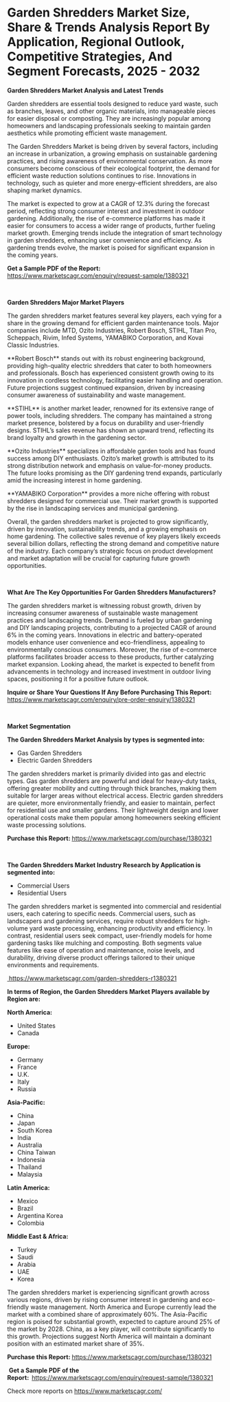<p><h1>Garden Shredders Market Size, Share & Trends Analysis Report By Application, Regional Outlook, Competitive Strategies, And Segment Forecasts, 2025 - 2032</h1></p><p><strong>Garden Shredders Market Analysis and Latest Trends</strong></p>
<p><p>Garden shredders are essential tools designed to reduce yard waste, such as branches, leaves, and other organic materials, into manageable pieces for easier disposal or composting. They are increasingly popular among homeowners and landscaping professionals seeking to maintain garden aesthetics while promoting efficient waste management.</p><p>The Garden Shredders Market is being driven by several factors, including an increase in urbanization, a growing emphasis on sustainable gardening practices, and rising awareness of environmental conservation. As more consumers become conscious of their ecological footprint, the demand for efficient waste reduction solutions continues to rise. Innovations in technology, such as quieter and more energy-efficient shredders, are also shaping market dynamics.</p><p>The market is expected to grow at a CAGR of 12.3% during the forecast period, reflecting strong consumer interest and investment in outdoor gardening. Additionally, the rise of e-commerce platforms has made it easier for consumers to access a wider range of products, further fueling market growth. Emerging trends include the integration of smart technology in garden shredders, enhancing user convenience and efficiency. As gardening trends evolve, the market is poised for significant expansion in the coming years.</p></p>
<p><strong>Get a Sample PDF of the Report:&nbsp;</strong> <a href="https://www.marketscagr.com/enquiry/request-sample/1380321?utm_campaign=3442&utm_medium=2&utm_source=Github&utm_content=ia&utm_term=11042025&utm_id=garden-shredders">https://www.marketscagr.com/enquiry/request-sample/1380321</a></p>
<p>&nbsp;</p>
<p><strong>Garden Shredders Major Market Players</strong></p>
<p><p>The garden shredders market features several key players, each vying for a share in the growing demand for efficient garden maintenance tools. Major companies include MTD, Ozito Industries, Robert Bosch, STIHL, Titan Pro, Scheppach, Rivim, Infed Systems, YAMABIKO Corporation, and Kovai Classic Industries.</p><p>**Robert Bosch** stands out with its robust engineering background, providing high-quality electric shredders that cater to both homeowners and professionals. Bosch has experienced consistent growth owing to its innovation in cordless technology, facilitating easier handling and operation. Future projections suggest continued expansion, driven by increasing consumer awareness of sustainability and waste management.</p><p>**STIHL** is another market leader, renowned for its extensive range of power tools, including shredders. The company has maintained a strong market presence, bolstered by a focus on durability and user-friendly designs. STIHL’s sales revenue has shown an upward trend, reflecting its brand loyalty and growth in the gardening sector.</p><p>**Ozito Industries** specializes in affordable garden tools and has found success among DIY enthusiasts. Ozito’s market growth is attributed to its strong distribution network and emphasis on value-for-money products. The future looks promising as the DIY gardening trend expands, particularly amid the increasing interest in home gardening.</p><p>**YAMABIKO Corporation** provides a more niche offering with robust shredders designed for commercial use. Their market growth is supported by the rise in landscaping services and municipal gardening. </p><p>Overall, the garden shredders market is projected to grow significantly, driven by innovation, sustainability trends, and a growing emphasis on home gardening. The collective sales revenue of key players likely exceeds several billion dollars, reflecting the strong demand and competitive nature of the industry. Each company’s strategic focus on product development and market adaptation will be crucial for capturing future growth opportunities.</p></p>
<p>&nbsp;</p>
<p><strong>What Are The Key Opportunities For Garden Shredders Manufacturers?</strong></p>
<p><p>The garden shredders market is witnessing robust growth, driven by increasing consumer awareness of sustainable waste management practices and landscaping trends. Demand is fueled by urban gardening and DIY landscaping projects, contributing to a projected CAGR of around 6% in the coming years. Innovations in electric and battery-operated models enhance user convenience and eco-friendliness, appealing to environmentally conscious consumers. Moreover, the rise of e-commerce platforms facilitates broader access to these products, further catalyzing market expansion. Looking ahead, the market is expected to benefit from advancements in technology and increased investment in outdoor living spaces, positioning it for a positive future outlook.</p></p>
<p><strong>Inquire or Share Your Questions If Any Before Purchasing This Report:</strong> <a href="https://www.marketscagr.com/enquiry/pre-order-enquiry/1380321?utm_campaign=3442&utm_medium=2&utm_source=Github&utm_content=ia&utm_term=11042025&utm_id=garden-shredders">https://www.marketscagr.com/enquiry/pre-order-enquiry/1380321</a></p>
<p>&nbsp;</p>
<p><strong>Market Segmentation</strong></p>
<p><strong>The Garden Shredders Market Analysis by types is segmented into:</strong></p>
<p><ul><li>Gas Garden Shredders</li><li>Electric Garden Shredders</li></ul></p>
<p><p>The garden shredders market is primarily divided into gas and electric types. Gas garden shredders are powerful and ideal for heavy-duty tasks, offering greater mobility and cutting through thick branches, making them suitable for larger areas without electrical access. Electric garden shredders are quieter, more environmentally friendly, and easier to maintain, perfect for residential use and smaller gardens. Their lightweight design and lower operational costs make them popular among homeowners seeking efficient waste processing solutions.</p></p>
<p><strong>Purchase this Report:&nbsp;</strong><a href="https://www.marketscagr.com/purchase/1380321?utm_campaign=3442&utm_medium=2&utm_source=Github&utm_content=ia&utm_term=11042025&utm_id=garden-shredders">https://www.marketscagr.com/purchase/1380321</a></p>
<p>&nbsp;</p>
<p><strong>The Garden Shredders Market Industry Research by Application is segmented into:</strong></p>
<p><ul><li>Commercial Users</li><li>Residential Users</li></ul></p>
<p><p>The garden shredders market is segmented into commercial and residential users, each catering to specific needs. Commercial users, such as landscapers and gardening services, require robust shredders for high-volume yard waste processing, enhancing productivity and efficiency. In contrast, residential users seek compact, user-friendly models for home gardening tasks like mulching and composting. Both segments value features like ease of operation and maintenance, noise levels, and durability, driving diverse product offerings tailored to their unique environments and requirements.</p></p>
<p><a href="https://www.marketscagr.com/garden-shredders-r1380321?utm_campaign=3442&utm_medium=2&utm_source=Github&utm_content=ia&utm_term=11042025&utm_id=garden-shredders">&nbsp;https://www.marketscagr.com/garden-shredders-r1380321</a></p>
<p><strong>In terms of Region, the Garden Shredders Market Players available by Region are:</strong></p>
<p>
    <p> <strong> North America: </strong>
        <ul>
            <li>United States</li>
            <li>Canada</li>
        </ul>
        </p> 
    <p> <strong> Europe: </strong>
        <ul>
            <li>Germany</li>
            <li>France</li>
            <li>U.K.</li>
            <li>Italy</li>
            <li>Russia</li>
        </ul>
        </p> 
    <p> <strong> Asia-Pacific: </strong>
        <ul>
            <li>China</li>
            <li>Japan</li>
            <li>South Korea</li>
            <li>India</li>
            <li>Australia</li>
            <li>China Taiwan</li>
            <li>Indonesia</li>
            <li>Thailand</li>
            <li>Malaysia</li>
        </ul>
        </p> 
    <p> <strong> Latin America: </strong>
        <ul>
            <li>Mexico</li>
            <li>Brazil</li>
            <li>Argentina Korea</li>
            <li>Colombia</li>
        </ul>
        </p> 
    <p> <strong> Middle East & Africa: </strong>
        <ul>
            <li>Turkey</li>
            <li>Saudi</li>
            <li>Arabia</li>
            <li>UAE</li>
            <li>Korea</li>
        </ul>
    </p>
    </p>
<p><p>The garden shredders market is experiencing significant growth across various regions, driven by rising consumer interest in gardening and eco-friendly waste management. North America and Europe currently lead the market with a combined share of approximately 60%. The Asia-Pacific region is poised for substantial growth, expected to capture around 25% of the market by 2028. China, as a key player, will contribute significantly to this growth. Projections suggest North America will maintain a dominant position with an estimated market share of 35%.</p></p>
<p><strong>Purchase this Report: </strong><a href="https://www.marketscagr.com/purchase/1380321?utm_campaign=3442&utm_medium=2&utm_source=Github&utm_content=ia&utm_term=11042025&utm_id=garden-shredders">https://www.marketscagr.com/purchase/1380321</a></p>
<p>&nbsp;<strong>Get a Sample PDF of the Report:&nbsp;&nbsp;</strong><a href="https://www.marketscagr.com/enquiry/request-sample/1380321?utm_campaign=3442&utm_medium=2&utm_source=Github&utm_content=ia&utm_term=11042025&utm_id=garden-shredders">https://www.marketscagr.com/enquiry/request-sample/1380321</a></p>
<p><strong></strong></p>
<p>Check more reports on <a href="https://www.marketscagr.com/?utm_campaign=3442&utm_medium=2&utm_source=Github&utm_content=ia&utm_term=11042025&utm_id=garden-shredders">https://www.marketscagr.com/</a></p>